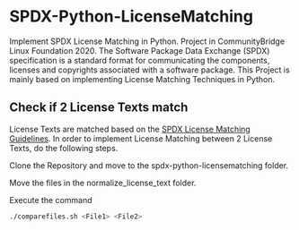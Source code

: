 # SPDX-Python-LicenseMatching
Implement SPDX License Matching in Python. Project in CommunityBridge Linux Foundation 2020. 
The Software Package Data Exchange (SPDX) specification is a standard format for communicating the components, licenses and copyrights associated with a software package. This Project is mainly based on implementing License Matching Techniques in Python. 

## Check if 2 License Texts match
License Texts are matched based on the [SPDX License Matching Guidelines](https://spdx.dev/license-list/matching-guidelines/). In order to implement License Matching between 2 License Texts, do the following steps.

Clone the Repository and move to the spdx-python-licensematching folder.

Move the files in the normalize_license_text folder.

Execute the command 
```bash
./comparefiles.sh <File1> <File2>
```
